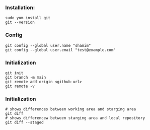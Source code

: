 
### Installation:
```
sudo yum install git
git --version
```

### Config

```
git config --global user.name "shamim"
git config --global user.email "test@example.com"
```


### Initialization
```
git init
git branch -m main
git remote add origin <github-url>
git remote -v
```

### Initialization
```
# shows differences between working area and starging area
git diff
# shows differencew between starging area and local repository
git diff --staged
```
